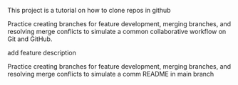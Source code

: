 

This project is a tutorial on how to clone repos in github

Practice creating branches for feature development, merging branches, and resolving merge conflicts to simulate a common collaborative workflow on Git and GitHub.

add feature description

Practice creating branches for feature development, merging branches, and resolving merge conflicts to simulate a comm
README in main branch
